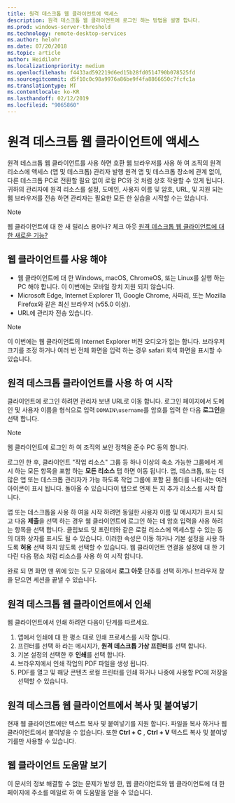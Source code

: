 ```yaml
---
title: 원격 데스크톱 웹 클라이언트에 액세스
description: 원격 데스크톱 웹 클라이언트에 로그인 하는 방법을 설명 합니다.
ms.prod: windows-server-threshold
ms.technology: remote-desktop-services
ms.author: helohr
ms.date: 07/20/2018
ms.topic: article
author: Heidilohr
ms.localizationpriority: medium
ms.openlocfilehash: f4433ad592219d6ed15b28fd0514790b078525fd
ms.sourcegitcommit: d5f10c0c98a9976a86be9f4fa8866650c7fcfc1a
ms.translationtype: MT
ms.contentlocale: ko-KR
ms.lasthandoff: 02/12/2019
ms.locfileid: "9065860"
---
```

# 원격 데스크톱 웹 클라이언트에 액세스

원격 데스크톱 웹 클라이언트를 사용 하면 호환 웹 브라우저를 사용 하 여 조직의 원격 리소스에 액세스 (앱 및 데스크톱) 관리자 발행 원격 앱 및 데스크톱 장소에 관계 없이, 다른 데스크톱 PC로 전환할 필요 없이 로컬 PC와 것 처럼 상호 작용할 수 있게 됩니다. 귀하의 관리자에 원격 리소스를 설정, 도메인, 사용자 이름 및 암호, URL, 및 지원 되는 웹 브라우저를 전송 하면 관리자는 필요한 모든 한 실습을 시작할 수는 있습니다.

>[!NOTE]
>웹 클라이언트에 대 한 새 릴리스 용어나? 체크 아웃 [원격 데스크톱 웹 클라이언트에 대 한 새로운 기능?](web-client-whatsnew.md)

## 웹 클라이언트를 사용 해야

* 웹 클라이언트에 대 한 Windows, macOS, ChromeOS, 또는 Linux를 실행 하는 PC 해야 합니다. 이 이번에는 모바일 장치 지원 되지 않습니다.
* Microsoft Edge, Internet Explorer 11, Google Chrome, 사파리, 또는 Mozilla Firefox와 같은 최신 브라우저 (v55.0 이상).
* URL에 관리자 전송 있습니다.

>[!NOTE]
>이 이번에는 웹 클라이언트의 Internet Explorer 버전 오디오가 없는 합니다.
>브라우저 크기를 조정 하거나 여러 번 전체 화면을 입력 하는 경우 safari 회색 화면을 표시할 수 있습니다.

## 원격 데스크톱 클라이언트를 사용 하 여 시작

클라이언트에 로그인 하려면 관리자 보낸 URL로 이동 합니다. 로그인 페이지에서 도메인 및 사용자 이름을 형식으로 입력 ```DOMAIN\username```를 암호를 입력 한 다음 **로그인**을 선택 합니다.

>[!NOTE]
>웹 클라이언트에 로그인 하 여 조직의 보안 정책을 준수 PC 동의 합니다.

로그인 한 후, 클라이언트 "작업 리소스" 그룹 등 하나 이상의 축소 가능한 그룹에서 게시 하는 모든 항목을 포함 하는 **모든 리소스** 탭 하면 이동 됩니다. 앱, 데스크톱, 또는 더 많은 앱 또는 데스크톱 관리자가 가능 하도록 작업 그룹에 포함 된 폴더를 나타내는 여러 아이콘이 표시 됩니다. 돌아올 수 있습니다이 탭으로 언제 든 지 추가 리소스를 시작 합니다.

앱 또는 데스크톱을 사용 하 여을 시작 하려면 동일한 사용자 이름 및 메시지가 표시 되 고 다음 **제출**을 선택 하는 경우 웹 클라이언트에 로그인 하는 데 암호 입력을 사용 하려는 항목을 선택 합니다. 클립보드 및 프린터와 같은 로컬 리소스에 액세스할 수 있는 동의 대화 상자를 표시도 될 수 있습니다. 이러한 속성은 이동 하거나 기본 설정을 사용 하도록 **허용** 선택 하지 않도록 선택할 수 있습니다. 웹 클라이언트 연결을 설정에 대 한 기다린 다음 평소 처럼 리소스를 사용 하 여 시작 합니다.

완료 되 면 화면 맨 위에 있는 도구 모음에서 **로그 아웃** 단추를 선택 하거나 브라우저 창을 닫으면 세션을 끝낼 수 있습니다.

## 원격 데스크톱 웹 클라이언트에서 인쇄

웹 클라이언트에서 인쇄 하려면 다음이 단계를 따르세요.

1. 앱에서 인쇄에 대 한 평소 대로 인쇄 프로세스를 시작 합니다.
2. 프린터를 선택 하 라는 메시지가, **원격 데스크톱 가상 프린터**를 선택 합니다.
3. 기본 설정의 선택한 후 **인쇄**를 선택 합니다.
4. 브라우저에서 인쇄 작업의 PDF 파일을 생성 됩니다.
5. PDF를 열고 및 해당 콘텐츠 로컬 프린터를 인쇄 하거나 나중에 사용할 PC에 저장을 선택할 수 있습니다.

## 원격 데스크톱 웹 클라이언트에서 복사 및 붙여넣기

현재 웹 클라이언트에만 텍스트 복사 및 붙여넣기를 지원 합니다. 파일을 복사 하거나 웹 클라이언트에서 붙여넣을 수 없습니다. 또한 **Ctrl + C** , **Ctrl + V** 텍스트 복사 및 붙여넣기를만 사용할 수 있습니다.

## 웹 클라이언트 도움말 보기

이 문서의 정보 해결할 수 없는 문제가 발생 한, 웹 클라이언트와 웹 클라이언트에 대 한 페이지에 주소를 메일로 하 여 도움말을 얻을 수 있습니다.